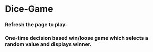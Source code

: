 # Dice-Game
###  Refresh the page to play.
###  One-time decision based win/loose game which selects a random value and displays winner.
